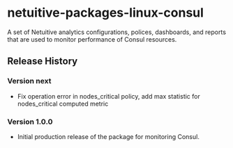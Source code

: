 # netuitive-packages-linux-consul

A set of Netuitive analytics configurations, polices, dashboards, and reports that are used to monitor performance of Consul resources.

## Release History

### Version next

- Fix operation error in nodes_critical policy, add max statistic for nodes_critical computed metric

### Version 1.0.0

* Initial production release of the package for monitoring Consul.

